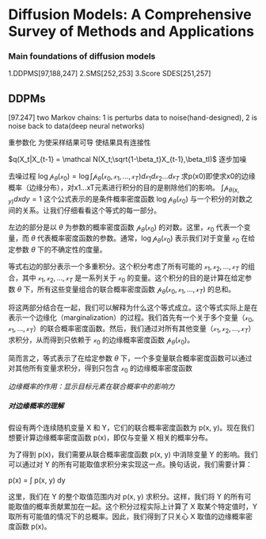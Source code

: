# Diffusion Models: A Comprehensive Survey of Methods and Applications
### Main foundations of diffusion models
1.DDPMS[97,188,247]
2.SMS[252,253]
3.Score SDES[251,257]

## DDPMs
[97.247] two Markov chains: 1 is perturbs data to noise(hand-designed), 2 is noise back to data(deep neural networks)

重参数化 为使采样结果可导 使结果具有连接性

$q(X_t|X_{t-1} = \mathcal N(X_t;\sqrt{1-\beta_t}X_{t-1},\beta_tI)$  逐步加噪



去噪过程
$\log\mathcal p_\theta(\mathcal x_0) = \log\int{\mathcal p_\theta(\mathcal x_0,\mathcal x_1,...,\mathcal x_T)d\mathcal x_1d\mathcal x_2...d\mathcal x_T}$ 求p(x0)即使求x0的边缘概率（边缘分布），对x1...xT元素进行积分的目的是剔除他们的影响。
$\int\mathcal p_{\theta(x,y)}dxdy = 1$
这个公式表示的是条件概率密度函数 $\log\mathcal p_\theta(\mathcal x_0)$ 与一个积分的对数之间的关系。让我们仔细看看这个等式的每一部分。

左边的部分是以 $\theta$ 为参数的概率密度函数 $\mathcal p_\theta(\mathcal x_0)$ 的对数。这里，$\mathcal x_0$ 代表一个变量，而 $\theta$ 代表概率密度函数的参数。通常，$\log\mathcal p_\theta(\mathcal x_0)$ 表示我们对于变量 $\mathcal x_0$ 在给定参数 $\theta$ 下的不确定性的度量。

等式右边的部分表示一个多重积分。这个积分考虑了所有可能的 $\mathcal x_1, \mathcal x_2, ..., \mathcal x_T$ 的组合，其中 $\mathcal x_1, \mathcal x_2, ..., \mathcal x_T$ 是一系列关于 $\mathcal x_0$ 的变量。这个积分的目的是计算在给定参数 $\theta$ 下，所有这些变量组合的联合概率密度函数 $\mathcal p_\theta(\mathcal x_0, \mathcal x_1, ..., \mathcal x_T)$ 的总和。

将这两部分结合在一起，我们可以解释为什么这个等式成立。这个等式实际上是在表示一个边缘化（marginalization）的过程。我们首先有一个关于多个变量（$\mathcal x_0, \mathcal x_1, ..., \mathcal x_T$）的联合概率密度函数。然后，我们通过对所有其他变量（$\mathcal x_1, \mathcal x_2, ..., \mathcal x_T$）求积分，从而得到只依赖于 $\mathcal x_0$ 的边缘概率密度函数 $\mathcal p_\theta(\mathcal x_0)$。

简而言之，等式表示了在给定参数 $\theta$ 下，一个多变量联合概率密度函数可以通过对其他所有变量求积分，得到只包含 $\mathcal x_0$ 的边缘概率密度函数

*边缘概率的作用：显示目标元素在联合概率中的影响力*

##### 对边缘概率的理解
假设有两个连续随机变量 X 和 Y，它们的联合概率密度函数为 p(x, y)。现在我们想要计算边缘概率密度函数 p(x)，即仅与变量 X 相关的概率分布。

为了得到 p(x)，我们需要从联合概率密度函数 p(x, y) 中消除变量 Y 的影响。我们可以通过对 Y 的所有可能取值求积分来实现这一点。换句话说，我们需要计算：

p(x) = ∫ p(x, y) dy

这里，我们在 Y 的整个取值范围内对 p(x, y) 求积分。这样，我们将 Y 的所有可能取值的概率贡献累加在一起。这个积分过程实际上计算了 X 取某个特定值时，Y 取所有可能值的情况下的总概率。因此，我们得到了只关心 X 取值的边缘概率密度函数 p(x)。